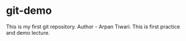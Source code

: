 # git-demo
This is my first git repository.
Author - Arpan Tiwari.
This is first practice and demo lecture.
